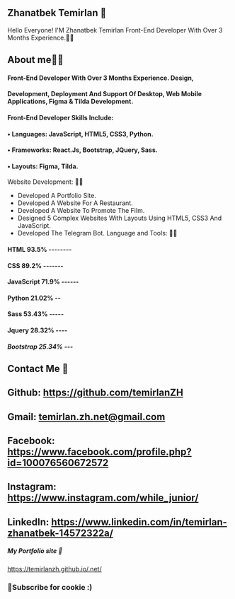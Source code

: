 ## Zhanatbek Temirlan 👋
Hello Everyone! I'M Zhanatbek Temirlan Front-End Developer With Over 3 Months Experience.👨‍💻
## About me👨‍💻
#### Front-End Developer With Over 3 Months Experience. Design, 
#### Development, Deployment And Support Of Desktop, Web Mobile Applications, Figma & Tilda Development.
#### Front-End Developer Skills Include:
#### • Languages: JavaScript, HTML5, CSS3, Python.
#### • Frameworks: React.Js, Bootstrap, JQuery, Sass.
#### • Layouts: Figma, Tilda.
Website Development: 👨‍🎓
- Developed A Portfolio Site.
- Developed A Website For A Restaurant.
- Developed A Website To Promote The Film.
- Designed 5 Complex Websites With Layouts Using
HTML5, CSS3 And JavaScript.
- Developed The Telegram Bot.
Language and Tools: 👨‍🎓
#### HTML 93.5% --------
#### CSS 89.2% -------
#### JavaScript 71.9% ------
#### Python 21.02% --
#### Sass 53.43% -----
#### Jquery 28.32% ----
##### Bootstrap 25.34% ---

## Contact Me 👀
## Github: https://github.com/temirlanZH
## Gmail: temirlan.zh.net@gmail.com
## Facebook: https://www.facebook.com/profile.php?id=100076560672572
## Instagram: https://www.instagram.com/while_junior/
## LinkedIn: https://www.linkedin.com/in/temirlan-zhanatbek-14572322a/

##### My Portfolio site 👾
https://temirlanzh.github.io/.net/ 
### 🍪Subscribe for cookie :)

